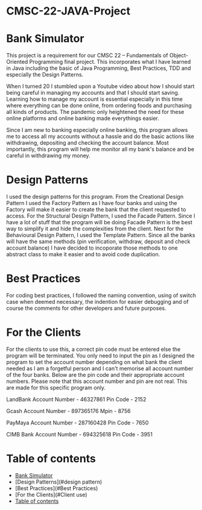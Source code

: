 # CMSC-22-JAVA-Project

# Bank Simulator

   This project is a requirement for our CMSC 22 – Fundamentals of Object-Oriented Programming final project. This incorporates what I have learned in Java including the basic of Java Programming, Best Practices, TDD and especially the Design Patterns. 
   
   When I turned 20 I stumbled upon a Youtube video about how I should start being careful in managing my accounts and that I should start saving. Learning how to manage my account is essential especially in this time where everything can be done online, from ordering foods and purchasing all kinds of products. The pandemic only heightened the need for these online platforms and online banking made everythings easier. 
  
  Since I am new to banking especially online banking, this program allows me to access all my accounts without a hassle and do the basic actions like withdrawing, depositing and checking the account balance. Most importantly, this program will help me monitor all my bank's balance and be careful in withdrawing my money.

# Design Patterns
  I used the design patterns for this program. From the Creational Design Pattern I used the Factory Pattern as I have four banks and using the Factory will make it easier to create the bank that the client requested to access. For the Structural Design Pattern, I used the Facade Pattern. Since I have a lot of stuff that the program will be doing Facade Pattern is the best way to simplify it and hide the complexities from the client. Next for the Behavioural Design Pattern, I used the Template Pattern. Since all the banks will have the same methods (pin verification, withdraw, deposit and check account balance) I have decided to incoporate those methods to one abstract class to make it easier and to avoid code duplication.

# Best Practices

  For coding best practices, I followed the naming convention, using of switch case when deemed necessary, the indention for easier debugging and of course the comments for other developers and future purposes.
  
# For the Clients
  For the clients to use this, a correct pin code must be entered else the program will be terminated. You only need to input the pin as I designed the program to set the account number depending on what bank the client needed as I am a forgetful person and I can't memorise all account number of the four banks. Below are the pin code and their appropriate account numbers. Please note that this account number and pin are not real. This are made for this specific program only.
  
  LandBank
  Account Number -  46327861
  Pin Code       - 2152
  
  Gcash
  Account Number - 897365176
  Mpin           - 8756
  
  PayMaya
  Account Number - 287160428
  Pin Code       - 7650
  
  CIMB Bank
  Account Number - 694325618
  Pin Code       - 3951

# Table of contents

- [Bank Simulator](#project-title)
- [Design Patterns](#design pattern)
- [Best Practices](#Best Practices)
- [For the Clients](#Client use)
- [Table of contents](#table-of-contents)
